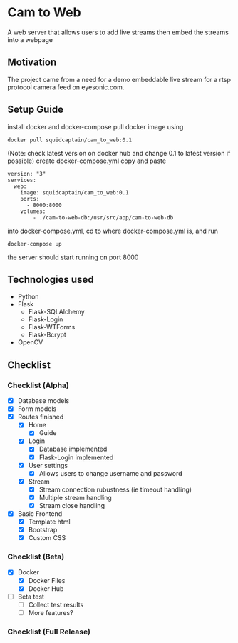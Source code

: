 # Cam to Web
A web server that allows users to add live streams then embed the streams into a webpage

## Motivation
The project came from a need for a demo embeddable live stream for a rtsp protocol camera feed on eyesonic.com.

## Setup Guide
install docker and docker-compose
pull docker image using
```
docker pull squidcaptain/cam_to_web:0.1
```
(Note: check latest version on docker hub and change 0.1 to latest version if possible)
create docker-compose.yml copy and paste
```
version: "3"
services:
  web:
    image: squidcaptain/cam_to_web:0.1
    ports:
      - 8000:8000
    volumes:
        - ./cam-to-web-db:/usr/src/app/cam-to-web-db
```
into docker-compose.yml, cd to where docker-compose.yml is, and run
```
docker-compose up
```
the server should start running on port 8000

## Technologies used
- Python
- Flask
  - Flask-SQLAlchemy
  - Flask-Login
  - Flask-WTForms
  - Flask-Bcrypt
- OpenCV

## Checklist

### Checklist (Alpha)
- [x] Database models
- [x] Form models
- [x] Routes finished
  - [x] Home
    - [x] Guide
  - [x] Login
    - [x] Database implemented
    - [x] Flask-Login implemented
  - [x] User settings
    - [x] Allows users to change username and password
  - [x] Stream
    - [x] Stream connection rubustness (ie timeout handling)
    - [x] Multiple stream handling
    - [x] Stream close handling
- [x] Basic Frontend
  - [x] Template html
  - [x] Bootstrap
  - [x] Custom CSS

### Checklist (Beta)
- [x] Docker
  - [x] Docker Files
  - [x] Docker Hub
- [ ] Beta test
  - [ ] Collect test results
  - [ ] More features?

### Checklist (Full Release)

